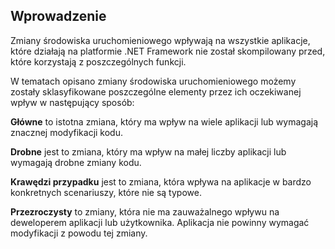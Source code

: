 ## <a name="introduction"></a>Wprowadzenie
Zmiany środowiska uruchomieniowego wpływają na wszystkie aplikacje, które działają na platformie .NET Framework nie został skompilowany przed, które korzystają z poszczególnych funkcji.

W tematach opisano zmiany środowiska uruchomieniowego możemy zostały sklasyfikowane poszczególne elementy przez ich oczekiwanej wpływ w następujący sposób:

**Główne** to istotna zmiana, który ma wpływ na wiele aplikacji lub wymagają znacznej modyfikacji kodu.

**Drobne** jest to zmiana, który ma wpływ na małej liczby aplikacji lub wymagają drobne zmiany kodu.

**Krawędzi przypadku** jest to zmiana, która wpływa na aplikacje w bardzo konkretnych scenariuszy, które nie są typowe.

**Przezroczysty** to zmiany, która nie ma zauważalnego wpływu na deweloperem aplikacji lub użytkownika. Aplikacja nie powinny wymagać modyfikacji z powodu tej zmiany.
